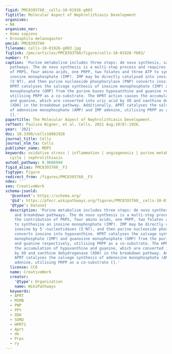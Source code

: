 ```yaml
---
figid: PMC8393760__cells-10-01926-g003
figtitle: Molecular Aspect of Nephrolithiasis Development
organisms:
- NA
organisms_ner:
- Homo sapiens
- Drosophila melanogaster
pmcid: PMC8393760
filename: cells-10-01926-g003.jpg
figlink: /pmc/articles/PMC8393760/figure/cells-10-01926-f003/
number: F3
caption: 'Purine metabolism includes three steps: de novo synthesis, salvage and breakdown
  pathways. The de novo synthesis is a multi-step process and requires the contribution
  of PRPS, four amino acids, one PRPP, two folates and three ATP to synthesise an
  inosine monophosphate (IMP). IMP may be directly catalysed into inosine by 5′-nucleotidases
  (5′NT), and then purine nucleoside phosphorylase (PNP) converts inosine into hypoxanthine.
  HPRT catalyses the salvage synthesis of inosine monophosphate (IMP) and guanosine
  monophosphate (GMP) from the purine bases hypoxanthine and guanine respectively,
  utilising PRPP as a co-substrate. The HPRT action causes the accumulation of hypoxanthine
  and guanine, which are converted into uric acid by XO and xanthine dehydrogenase
  (XDH) in the breakdown pathway. Additionally, APRT catalyses the salvage synthesis
  of adenosine monophosphate (AMP) and IMP adenine, utilising PRPP as a co-substrate
  [].'
papertitle: The Molecular Aspect of Nephrolithiasis Development.
reftext: Paulina Wigner, et al. Cells. 2021 Aug;10(8):1926.
year: '2021'
doi: 10.3390/cells10081926
journal_title: Cells
journal_nlm_ta: Cells
publisher_name: MDPI
keywords: oxidative stress | inflammation | angiogenesis | purine metabolism | urea
  cycle | nephrolithiasis
automl_pathway: 0.9666994
figid_alias: PMC8393760__F3
figtype: Figure
redirect_from: /figures/PMC8393760__F3
ndex: ''
seo: CreativeWork
schema-jsonld:
  '@context': https://schema.org/
  '@id': https://pfocr.wikipathways.org/figures/PMC8393760__cells-10-01926-g003.html
  '@type': Dataset
  description: 'Purine metabolism includes three steps: de novo synthesis, salvage
    and breakdown pathways. The de novo synthesis is a multi-step process and requires
    the contribution of PRPS, four amino acids, one PRPP, two folates and three ATP
    to synthesise an inosine monophosphate (IMP). IMP may be directly catalysed into
    inosine by 5′-nucleotidases (5′NT), and then purine nucleoside phosphorylase (PNP)
    converts inosine into hypoxanthine. HPRT catalyses the salvage synthesis of inosine
    monophosphate (IMP) and guanosine monophosphate (GMP) from the purine bases hypoxanthine
    and guanine respectively, utilising PRPP as a co-substrate. The HPRT action causes
    the accumulation of hypoxanthine and guanine, which are converted into uric acid
    by XO and xanthine dehydrogenase (XDH) in the breakdown pathway. Additionally,
    APRT catalyses the salvage synthesis of adenosine monophosphate (AMP) and IMP
    adenine, utilising PRPP as a co-substrate [].'
  license: CC0
  name: CreativeWork
  creator:
    '@type': Organization
    name: WikiPathways
  keywords:
  - APRT
  - MSMB
  - PNP
  - PPY
  - XDH
  - SORD
  - HPRT1
  - Aprt
  - de
  - Prps
  - ry
---
```

